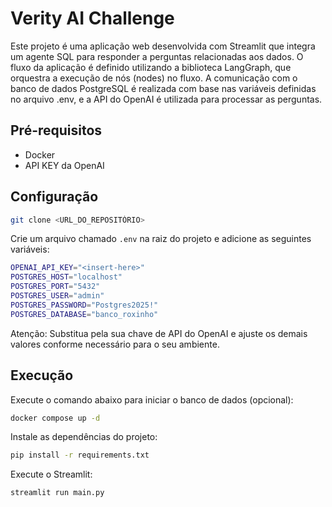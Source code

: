 # Verity AI Challenge
Este projeto é uma aplicação web desenvolvida com Streamlit que integra um agente SQL para responder a perguntas relacionadas aos dados. O fluxo da aplicação é definido utilizando a biblioteca LangGraph, que orquestra a execução de nós (nodes) no fluxo. A comunicação com o banco de dados PostgreSQL é realizada com base nas variáveis definidas no arquivo .env, e a API do OpenAI é utilizada para processar as perguntas.

## Pré-requisitos
- Docker
- API KEY da OpenAI

## Configuração
```bash
git clone <URL_DO_REPOSITÓRIO>
```
Crie um arquivo chamado ```.env``` na raiz do projeto e adicione as seguintes variáveis:
``` bash
OPENAI_API_KEY="<insert-here>"
POSTGRES_HOST="localhost"
POSTGRES_PORT="5432"
POSTGRES_USER="admin"
POSTGRES_PASSWORD="Postgres2025!"
POSTGRES_DATABASE="banco_roxinho"
```
Atenção: Substitua <insert-here> pela sua chave de API do OpenAI e ajuste os demais valores conforme necessário para o seu ambiente.

## Execução
Execute o comando abaixo para iniciar o banco de dados (opcional):

```bash
docker compose up -d
```

Instale as dependências do projeto:
```bash
pip install -r requirements.txt
```

Execute o Streamlit:
```bash
streamlit run main.py
```
